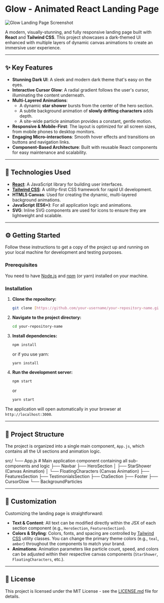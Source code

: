 # Glow - Animated React Landing Page

![Glow Landing Page Screenshot](https://placehold.co/1200x600/0a0a0a/34d399?text=Glow+Landing+Page)

A modern, visually-stunning, and fully responsive landing page built with **React** and **Tailwind CSS**. This project showcases a dark-themed UI enhanced with multiple layers of dynamic canvas animations to create an immersive user experience.

---

## ✨ Key Features

- **Stunning Dark UI**: A sleek and modern dark theme that's easy on the eyes.
- **Interactive Cursor Glow**: A radial gradient follows the user's cursor, illuminating the content underneath.
- **Multi-Layered Animations**:
    - A dynamic **star shower** bursts from the center of the hero section.
    - A subtle background animation of **slowly drifting characters** adds depth.
    - A site-wide particle animation provides a constant, gentle motion.
- **Responsive & Mobile-First**: The layout is optimized for all screen sizes, from mobile phones to desktop monitors.
- **Engaging Micro-interactions**: Smooth hover effects and transitions on buttons and navigation links.
- **Component-Based Architecture**: Built with reusable React components for easy maintenance and scalability.

---

## 🚀 Technologies Used

- **[React](https://reactjs.org/)**: A JavaScript library for building user interfaces.
- **[Tailwind CSS](https://tailwindcss.com/)**: A utility-first CSS framework for rapid UI development.
- **HTML5 Canvas**: Used for creating the dynamic, multi-layered background animations.
- **JavaScript (ES6+)**: For all application logic and animations.
- **SVG**: Inline SVG components are used for icons to ensure they are lightweight and scalable.

---

## ⚙️ Getting Started

Follow these instructions to get a copy of the project up and running on your local machine for development and testing purposes.

### Prerequisites

You need to have [Node.js](https://nodejs.org/en/) and [npm](https://www.npmjs.com/) (or yarn) installed on your machine.

### Installation

1.  **Clone the repository:**
    ```sh
    git clone [https://github.com/your-username/your-repository-name.git](https://github.com/your-username/your-repository-name.git)
    ```

2.  **Navigate to the project directory:**
    ```sh
    cd your-repository-name
    ```

3.  **Install dependencies:**
    ```sh
    npm install
    ```
    or if you use yarn:
    ```sh
    yarn install
    ```

4.  **Run the development server:**
    ```sh
    npm start
    ```
    or
    ```sh
    yarn start
    ```

The application will open automatically in your browser at `http://localhost:3000`.

---

## 📂 Project Structure

The project is organized into a single main component, `App.js`, which contains all the UI sections and animation logic.


src/
└── App.js       # Main application component containing all sub-components and logic
├── Navbar
├── HeroSection
│   ├── StarShower (Canvas Animation)
│   └── FloatingCharacters (Canvas Animation)
├── FeaturesSection
├── TestimonialsSection
├── CtaSection
├── Footer
├── CursorGlow
└── BackgroundParticles


---

## 🎨 Customization

Customizing the landing page is straightforward:

- **Text & Content**: All text can be modified directly within the JSX of each section component (e.g., `HeroSection`, `FeaturesSection`).
- **Colors & Styling**: Colors, fonts, and spacing are controlled by [Tailwind CSS](https://tailwindcss.com/docs/customizing-colors) utility classes. You can change the primary theme colors (e.g., `teal`, `amber`) throughout the components to match your brand.
- **Animations**: Animation parameters like particle count, speed, and colors can be adjusted within their respective canvas components (`StarShower`, `FloatingCharacters`, etc.).

---

## 📄 License

This project is licensed under the MIT License - see the [LICENSE.md](LICENSE.md) file for details.
